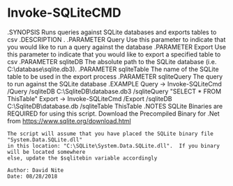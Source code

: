 # Invoke-SQLiteCMD
.SYNOPSIS
    Runs queries against SQLite databases and exports tables to csv
.DESCRIPTION
    .
.PARAMETER Query
    Use this parameter to indicate that you would like to run a query against the database
.PARAMETER Export
    Use this parameter to indicate that you would like to export a specified table to csv
.PARAMETER sqliteDB
    The absolute path to the SQLite database (i.e. C:\database\sqlite.db3).
.PARAMETER sqliteTable
    The name of the SQLite table to be used in the export process
.PARAMETER sqliteQuery
    The query to run against the SQLite database
.EXAMPLE
    Query -> Invoke-SQLiteCmd /Query /sqliteDB C:\SqliteDB\database.db3 /sqliteQuery "SELECT * FROM ThisTable"
    Export -> Invoke-SQLiteCmd /Export /sqliteDB C:\SqliteDB\database.db /sqliteTable ThisTable
.NOTES 
    SQLite Binaries are REQUIRED for using this script.  Download the Precompiled Binary for .Net
    from https://www.sqlite.org/download.html

    The script will assume that you have placed the SQLite binary file "System.Data.SQLite.dll"
    in this location: "C:\SQLite\System.Data.SQLite.dll".  If you binary will be located somewhere
    else, update the $sqlitebin variable accordingly

    Author: David Nite
    Date: 08/28/2018
